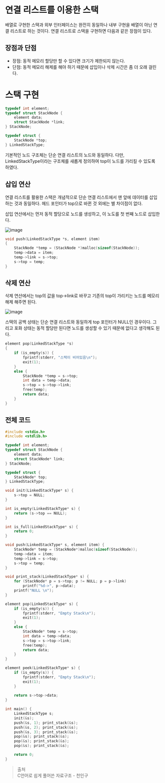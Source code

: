 # 연결 리스트를 이용한 스택

배열로 구현한 스택과 외부 인터페이스는 완전히 동일하나 내부 구현을 배열이 아닌 연결 리스트로 하는 것이다. 연결 리스트로 스택을 구현하면 다음과 같은 장점이 있다.

## 장점과 단점

- 장점: 동적 메모리 할당만 할 수 있다면 크기가 제한되지 않는다.
- 단점: 동적 메모리 해제를 해야 하기 때문에 삽입이나 삭제 시간은 좀 더 오래 걸린다.

# 스택 구현

```cpp
typedef int element;
typedef struct StackNode {
	element data;
	struct StackNode *link;
} StackNode;

typedef struct {
	StackNode *top;
} LinkedStackType;
```

기본적인 노드 구조체는 단순 연결 리스트의 노드와 동일하다. 다만, LinkedStackType이라는 구조체를 새롭게 정의하여 top이 노드를 가리킬 수 있도록 하였다.

## 삽입 연산

연결 리스트를 활용한 스택은 개념적으로 단순 연결 리스트에서 맨 앞에 데이터를 삽입하는 것과 동일하다. 헤드 포인터가 top으로 바뀐 것 외에는 별 차이점이 없다.

삽입 연산에서는 먼저 동적 할당으로 노드를 생성하고, 이 노도를 첫 번째 노드로 삽입한다.

![image](https://github.com/jwon0523/TIL/assets/50106190/c299af55-0a93-4c99-9e17-508d2e48beed)


```cpp
void push(LinkedStackType *s, element item)
{
	StackNode *temp = (StackNode *)malloc(sizeof(StackNode));
	temp->data = item;
	temp->link = s->top;
	s->top = temp;
}
```

## 삭제 연산

삭제 연산에서는 top의 값을 top→link로 바꾸고 기존의 top이 가리키는 노드를 메모리 해제 해주면 된다.

![image](https://github.com/jwon0523/TIL/assets/50106190/c3acfc8d-7f31-4e0e-a139-7d949ebec02b)

스택의 공백 상태는 단순 연결 리스트와 동일하게 top 포인터가 NULL인 경우이다. 그리고 포화 상태는 동적 할당만 된다면 노드를 생성할 수 있기 때문에 없다고 생각해도 된다.

```cpp
element pop(LinkedStackType *s)
{
	if (is_empty(s)) {
		fprintf(stderr, "스택이 비어있음\n");
		exit(1);
	}
	else {
		StackNode *temp = s->top;
		int data = temp->data;
		s->top = s->top->link;
		free(temp);
		return data;
	}
}
```

## 전체 코드

```cpp
#include <stdio.h>
#include <stdlib.h>

typedef int element;
typedef struct StackNode {
	element data;
	struct StackNode* link;
} StackNode;

typedef struct {
	StackNode* top;
} LinkedStackType;

void init(LinkedStackType* s) {
	s->top = NULL;
}

int is_empty(LinkedStackType* s) {
	return (s->top == NULL);
}

int is_full(LinkedStackType* s) {
	return 0;
}

void push(LinkedStackType* s, element item) {
	StackNode* temp = (StackNode*)malloc(sizeof(StackNode));
	temp->data = item;
	temp->link = s->top;
	s->top = temp;
}

void print_stack(LinkedStackType* s) {
	for (StackNode* p = s->top; p != NULL; p = p->link)
		printf("%d->", p->data);
	printf("NULL \n");
}

element pop(LinkedStackType* s) {
	if (is_empty(s)) {
		fprintf(stderr, "Empty Stack\n");
		exit(1);
	}
	else {
		StackNode* temp = s->top;
		int data = temp->data;
		s->top = s->top->link;
		free(temp);
		return data;
	}
}

element peek(LinkedStackType* s) {
	if (is_empty(s)) {
		fprintf(stderr, "Empty Stack\n");
		exit(1);
	}
	
	return s->top->data;
}

int main() {
	LinkedStackType s;
	init(&s);
	push(&s, 1); print_stack(&s);
	push(&s, 2); print_stack(&s);
	push(&s, 3); print_stack(&s);
	pop(&s); print_stack(&s);
	pop(&s); print_stack(&s);
	pop(&s); print_stack(&s);

	return 0;
}
```

> 출처   
C언어로 쉽게 풀어쓴 자료구조 - 천인구
>
